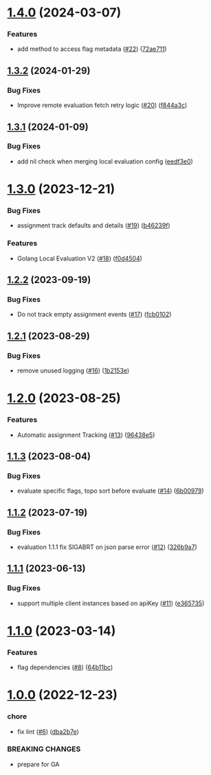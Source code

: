 # [1.4.0](https://github.com/amplitude/experiment-go-server/compare/v1.3.2...v1.4.0) (2024-03-07)


### Features

* add method to access flag metadata ([#22](https://github.com/amplitude/experiment-go-server/issues/22)) ([72ae711](https://github.com/amplitude/experiment-go-server/commit/72ae7116a5d54a30e3ef2abe01a09775c8e616f1))

## [1.3.2](https://github.com/amplitude/experiment-go-server/compare/v1.3.1...v1.3.2) (2024-01-29)


### Bug Fixes

* Improve remote evaluation fetch retry logic ([#20](https://github.com/amplitude/experiment-go-server/issues/20)) ([f844a3c](https://github.com/amplitude/experiment-go-server/commit/f844a3c2b1a3358256516708a6b3e1c3b52a1f09))

## [1.3.1](https://github.com/amplitude/experiment-go-server/compare/v1.3.0...v1.3.1) (2024-01-09)


### Bug Fixes

* add nil check when merging local evaluation config ([eedf3e0](https://github.com/amplitude/experiment-go-server/commit/eedf3e0914916901fbd382ba5c9a12807f9e8962))

# [1.3.0](https://github.com/amplitude/experiment-go-server/compare/v1.2.2...v1.3.0) (2023-12-21)


### Bug Fixes

* assignment track defaults and details ([#19](https://github.com/amplitude/experiment-go-server/issues/19)) ([b46239f](https://github.com/amplitude/experiment-go-server/commit/b46239f94b1abfe1e9bcbe5f37acd7b77e70fb55))


### Features

* Golang Local Evaluation V2 ([#18](https://github.com/amplitude/experiment-go-server/issues/18)) ([f0d4504](https://github.com/amplitude/experiment-go-server/commit/f0d4504fb2099287ad5f579630aaaf74b060055d))

## [1.2.2](https://github.com/amplitude/experiment-go-server/compare/v1.2.1...v1.2.2) (2023-09-19)


### Bug Fixes

* Do not track empty assignment events ([#17](https://github.com/amplitude/experiment-go-server/issues/17)) ([fcb0102](https://github.com/amplitude/experiment-go-server/commit/fcb01021f7cf6e86d40f32ec542c0508f1d5efec))

## [1.2.1](https://github.com/amplitude/experiment-go-server/compare/v1.2.0...v1.2.1) (2023-08-29)


### Bug Fixes

* remove unused logging ([#16](https://github.com/amplitude/experiment-go-server/issues/16)) ([1b2153e](https://github.com/amplitude/experiment-go-server/commit/1b2153ee4cd0c2d68be8f5c51c5f9e658a7840b0))

# [1.2.0](https://github.com/amplitude/experiment-go-server/compare/v1.1.3...v1.2.0) (2023-08-25)


### Features

* Automatic assignment Tracking ([#13](https://github.com/amplitude/experiment-go-server/issues/13)) ([96438e5](https://github.com/amplitude/experiment-go-server/commit/96438e5ac0fc091ea322aec02a4058829c859cc2))

## [1.1.3](https://github.com/amplitude/experiment-go-server/compare/v1.1.2...v1.1.3) (2023-08-04)


### Bug Fixes

* evaluate specific flags, topo sort before evaluate ([#14](https://github.com/amplitude/experiment-go-server/issues/14)) ([6b00979](https://github.com/amplitude/experiment-go-server/commit/6b00979857a5bf772d097d838aa581bd3b324eec))

## [1.1.2](https://github.com/amplitude/experiment-go-server/compare/v1.1.1...v1.1.2) (2023-07-19)


### Bug Fixes

* evaluation 1.1.1 fix SIGABRT on json parse error ([#12](https://github.com/amplitude/experiment-go-server/issues/12)) ([326b9a7](https://github.com/amplitude/experiment-go-server/commit/326b9a77e481fadacc17e61e281ef51733eabd3d))

## [1.1.1](https://github.com/amplitude/experiment-go-server/compare/v1.1.0...v1.1.1) (2023-06-13)


### Bug Fixes

* support multiple client instances based on apiKey ([#11](https://github.com/amplitude/experiment-go-server/issues/11)) ([e365735](https://github.com/amplitude/experiment-go-server/commit/e36573555bd672f778607969cb592dcb76a8d368))

# [1.1.0](https://github.com/amplitude/experiment-go-server/compare/v1.0.0...v1.1.0) (2023-03-14)


### Features

* flag dependencies ([#8](https://github.com/amplitude/experiment-go-server/issues/8)) ([64b11bc](https://github.com/amplitude/experiment-go-server/commit/64b11bc1e657d3b2c9ee4e8a0a33132de73b8455))

# [1.0.0](https://github.com/amplitude/experiment-go-server/compare/v0.6.0...v1.0.0) (2022-12-23)


### chore

* fix lint ([#6](https://github.com/amplitude/experiment-go-server/issues/6)) ([dba2b7e](https://github.com/amplitude/experiment-go-server/commit/dba2b7e042a565a286bf902f2adccff43f9c0afe))


### BREAKING CHANGES

* prepare for GA
